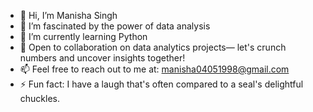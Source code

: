 - 👋 Hi, I’m Manisha Singh
- 👀 I’m fascinated by the power of data analysis
- 🌱 I’m currently learning Python
- 💞️ Open to collaboration on data analytics projects— let's crunch numbers and uncover insights together!
- 📫 Feel free to reach out to me at: manisha04051998@gmail.com
- ⚡ Fun fact: I have a laugh that's often compared to a seal's delightful chuckles.

<!---
Missha4/Missha4 is a ✨ special ✨ repository because its `README.md` (this file) appears on your GitHub profile.
You can click the Preview link to take a look at your changes.
--->
